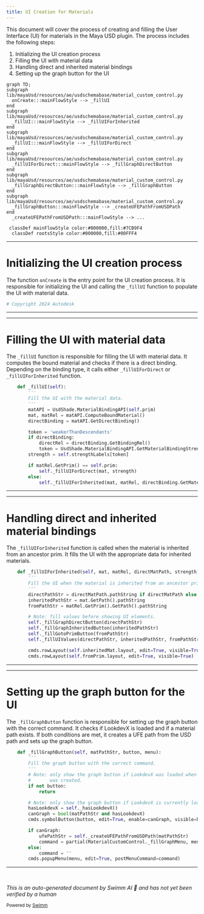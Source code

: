 ```yaml
---
title: UI Creation for Materials
---
```


This document will cover the process of creating and filling the User Interface (UI) for materials in the Maya USD plugin. The process includes the following steps:

1. Initializing the UI creation process
2. Filling the UI with material data
3. Handling direct and inherited material bindings
4. Setting up the graph button for the UI

```mermaid
graph TD;
subgraph lib/mayaUsd/resources/ae/usdschemabase/material_custom_control.py
  onCreate:::mainFlowStyle --> _fillUI
end
subgraph lib/mayaUsd/resources/ae/usdschemabase/material_custom_control.py
  _fillUI:::mainFlowStyle --> _fillUIForInherited
end
subgraph lib/mayaUsd/resources/ae/usdschemabase/material_custom_control.py
  _fillUI:::mainFlowStyle --> _fillUIForDirect
end
subgraph lib/mayaUsd/resources/ae/usdschemabase/material_custom_control.py
  _fillUIForDirect:::mainFlowStyle --> _fillGraphDirectButton
end
subgraph lib/mayaUsd/resources/ae/usdschemabase/material_custom_control.py
  _fillGraphDirectButton:::mainFlowStyle --> _fillGraphButton
end
subgraph lib/mayaUsd/resources/ae/usdschemabase/material_custom_control.py
  _fillGraphButton:::mainFlowStyle --> _createUFEPathFromUSDPath
end
  _createUFEPathFromUSDPath:::mainFlowStyle --> ...

 classDef mainFlowStyle color:#000000,fill:#7CB9F4
  classDef rootsStyle color:#000000,fill:#00FFF4
```

<SwmSnippet path="/lib/mayaUsd/resources/ae/usdschemabase/material_custom_control.py" line="1">

---

# Initializing the UI creation process

The function `onCreate` is the entry point for the UI creation process. It is responsible for initializing the UI and calling the `_fillUI` function to populate the UI with material data.

```python
# Copyright 2024 Autodesk
```

---

</SwmSnippet>

<SwmSnippet path="/lib/mayaUsd/resources/ae/usdschemabase/material_custom_control.py" line="142">

---

# Filling the UI with material data

The `_fillUI` function is responsible for filling the UI with material data. It computes the bound material and checks if there is a direct binding. Depending on the binding type, it calls either `_fillUIForDirect` or `_fillUIForInherited` function.

```python
    def _fillUI(self):
        '''
        Fill the UI with the material data.
        '''
        matAPI = UsdShade.MaterialBindingAPI(self.prim)
        mat, matRel = matAPI.ComputeBoundMaterial()
        directBinding = matAPI.GetDirectBinding()

        token = 'weakerThanDescendants'
        if directBinding:
            directRel = directBinding.GetBindingRel()
            token = UsdShade.MaterialBindingAPI.GetMaterialBindingStrength(directRel)
        strength = self.strengthLabels[token]

        if matRel.GetPrim() == self.prim:
            self._fillUIForDirect(mat, strength)
        else:
            self._fillUIForInherited(mat, matRel, directBinding.GetMaterialPath(), strength)
```

---

</SwmSnippet>

<SwmSnippet path="/lib/mayaUsd/resources/ae/usdschemabase/material_custom_control.py" line="176">

---

# Handling direct and inherited material bindings

The `_fillUIForInherited` function is called when the material is inherited from an ancestor prim. It fills the UI with the appropriate data for inherited materials.

```python
    def _fillUIForInherited(self, mat, matRel, directMatPath, strength):
        '''
        Fill the UI when the material is inherited from an ancestor prim.
        '''
        directPathStr = directMatPath.pathString if directMatPath else ''
        inheritedPathStr = mat.GetPath().pathString
        fromPathStr = matRel.GetPrim().GetPath().pathString

        # Note: fill values before showing UI elements.
        self._fillGraphDirectButton(directPathStr)
        self._fillGraphInheritedButton(inheritedPathStr)
        self._fillGotoPrimButton(fromPathStr)
        self._fillUIValues(directPathStr, inheritedPathStr, fromPathStr, strength)

        cmds.rowLayout(self.inheritedMat.layout, edit=True, visible=True)
        cmds.rowLayout(self.fromPrim.layout, edit=True, visible=True)
```

---

</SwmSnippet>

<SwmSnippet path="/lib/mayaUsd/resources/ae/usdschemabase/material_custom_control.py" line="236">

---

# Setting up the graph button for the UI

The `_fillGraphButton` function is responsible for setting up the graph button with the correct command. It checks if LookdevX is loaded and if a material path exists. If both conditions are met, it creates a UFE path from the USD path and sets up the graph button.

```python
    def _fillGraphButton(self, matPathStr, button, menu):
        '''
        Fill the graph button with the correct command.
        '''
        # Note: only show the graph button if LookdevX was loaded when the UI
        #       was created.
        if not button:
            return

        # Note: only show the graph button if LookdevX is currently loaded.
        hasLookdevX = self._hasLookdevX()
        canGraph = bool(matPathStr and hasLookdevX)
        cmds.symbolButton(button, edit=True, enable=canGraph, visible=hasLookdevX)

        if canGraph:
            ufePathStr = self._createUFEPathFromUSDPath(matPathStr)
            command = partial(MaterialCustomControl._fillGraphMenu, menu=menu, ufePathStr=ufePathStr)
        else:
            command = ''
        cmds.popupMenu(menu, edit=True, postMenuCommand=command)
```

---

</SwmSnippet>

&nbsp;

_This is an auto-generated document by Swimm AI 🌊 and has not yet been verified by a human_

<SwmMeta version="3.0.0" repo-id="Z2l0aHViJTNBJTNBbWF5YS11c2QlM0ElM0FnaWxhZG5hdm90" repo-name="maya-usd"><sup>Powered by [Swimm](/)</sup></SwmMeta>
